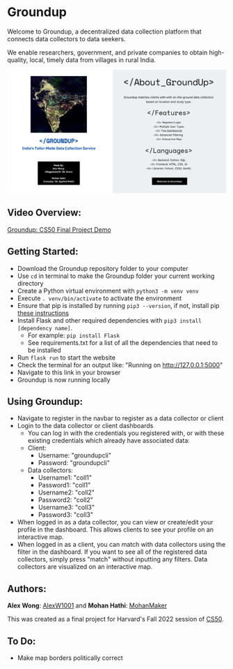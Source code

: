 # Groundup
Welcome to Groundup, a decentralized data collection platform that connects data collectors to data seekers. 

We enable researchers, government, and private companies to obtain high-quality, local, timely data from villages in rural India.

![alt text](/static/About.png)

## Video Overview:
[Groundup: CS50 Final Project Demo](https://youtu.be/rZiRzh7lkxU)

## Getting Started:
- Download the Groundup repository folder to your computer
- Use `cd` in terminal to make the Groundup folder your current working directory
- Create a Python virtual environment with `python3 -m venv venv`
- Execute `. venv/bin/activate` to activate the environment
- Ensure that pip is installed by running `pip3 --version`, if not, install pip [these instructions](https://pip.pypa.io/en/stable/installation/)
- Install Flask and other required dependencies with `pip3 install [dependency name]`. 
    - For example: `pip install Flask`
    - See requirements.txt for a list of all the dependencies that need to be installed
- Run `flask run` to start the website
- Check the terminal for an output like: "Running on http://127.0.0.1:5000"
- Navigate to this link in your browser
- Groundup is now running locally

## Using Groundup:
- Navigate to register in the navbar to register as a data collector or client
- Login to the data collector or client dashboards
    - You can log in with the credentials you registered with, or with these existing credentials which already have associated data:
    - Client:
        - Username: "groundupcli"
        - Password: "groundupcli"
    - Data collectors:
        - Username1: "coll1"
        - Password1: "coll1"
        - Username2: "coll2"
        - Password2: "coll2"
        - Username3: "coll3"
        - Password3: "coll3"
- When logged in as a data collector, you can view or create/edit your profile in the dashboard. This allows clients to see your profile on an interactive map.
- When logged in as a client, you can match with data collectors using the filter in the dashboard. If you want to see all of the registered data collectors, simply press "match" without inputting any filters. Data collectors are visualized on an interactive map.

## Authors:
**Alex Wong**: [AlexW1001](https://github.com/AlexW1001) and **Mohan Hathi**: [MohanMaker](https://github.com/MohanMaker)

This was created as a final project for Harvard's Fall 2022 session of [CS50](https://cs50.harvard.edu/college/2022/fall/).

## To Do:
- Make map borders politically correct